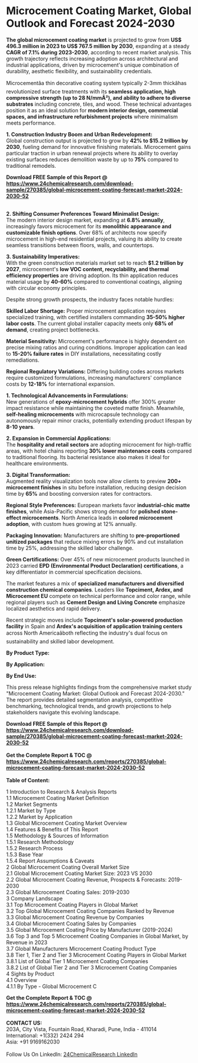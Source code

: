 <h1>Microcement Coating Market, Global Outlook and Forecast 2024-2030</h1><p><strong>The global microcement coating market</strong> is projected to grow from <strong>US$ 496.3 million in 2023 to US$ 767.5 million by 2030</strong>, expanding at a steady <strong>CAGR of 7.1% during 2023-2030</strong>, according to recent market analysis. This growth trajectory reflects increasing adoption across architectural and industrial applications, driven by microcement's unique combination of durability, aesthetic flexibility, and sustainability credentials.</p><p>Microcementâa thin decorative coating system typically 2-3mm thickâhas revolutionized surface treatments with its <strong>seamless application, high compressive strength (up to 28 N/mmÂ²), and ability to adhere to diverse substrates</strong> including concrete, tiles, and wood. These technical advantages position it as an ideal solution for <strong>modern interior design, commercial spaces, and infrastructure refurbishment projects</strong> where minimalism meets performance.</p><p><strong>1. Construction Industry Boom and Urban Redevelopment:</strong><br>
Global construction output is projected to grow by <strong>42% to $15.2 trillion by 2030</strong>, fueling demand for innovative finishing materials. Microcement gains particular traction in urban renewal projects where its ability to overlay existing surfaces reduces demolition waste by up to <strong>75%</strong> compared to traditional remodels.</p><div><b>Download FREE Sample of this Report @ 
            <a href="https://www.24chemicalresearch.com/download-sample/270385/global-microcement-coating-forecast-market-2024-2030-52">
            https://www.24chemicalresearch.com/download-sample/270385/global-microcement-coating-forecast-market-2024-2030-52</a></b></div><br><p><strong>2. Shifting Consumer Preferences Toward Minimalist Design:</strong><br>
The modern interior design market, expanding at <strong>6.8% annually</strong>, increasingly favors microcement for its <strong>monolithic appearance and customizable finish options</strong>. Over 68% of architects now specify microcement in high-end residential projects, valuing its ability to create seamless transitions between floors, walls, and countertops.</p><p><strong>3. Sustainability Imperatives:</strong><br>
With the green construction materials market set to reach <strong>$1.2 trillion by 2027</strong>, microcement's <strong>low VOC content, recyclability, and thermal efficiency properties</strong> are driving adoption. Its thin application reduces material usage by <strong>40-60%</strong> compared to conventional coatings, aligning with circular economy principles.</p><p>Despite strong growth prospects, the industry faces notable hurdles:</p><p><strong>Skilled Labor Shortage:</strong> Proper microcement application requires specialized training, with certified installers commanding <strong>35-50% higher labor costs</strong>. The current global installer capacity meets only <strong>68% of demand</strong>, creating project bottlenecks.</p><p><strong>Material Sensitivity:</strong> Microcement's performance is highly dependent on precise mixing ratios and curing conditions. Improper application can lead to <strong>15-20% failure rates</strong> in DIY installations, necessitating costly remediations.</p><p><strong>Regional Regulatory Variations:</strong> Differing building codes across markets require customized formulations, increasing manufacturers' compliance costs by <strong>12-18%</strong> for international expansion.</p><p><strong>1. Technological Advancements in Formulations:</strong><br>
New generations of <strong>epoxy-microcement hybrids</strong> offer 300% greater impact resistance while maintaining the coveted matte finish. Meanwhile, <strong>self-healing microcements</strong> with microcapsule technology can autonomously repair minor cracks, potentially extending product lifespan by <strong>8-10 years</strong>.</p><p><strong>2. Expansion in Commercial Applications:</strong><br>
The <strong>hospitality and retail sectors</strong> are adopting microcement for high-traffic areas, with hotel chains reporting <strong>30% lower maintenance costs</strong> compared to traditional flooring. Its bacterial resistance also makes it ideal for healthcare environments.</p><p><strong>3. Digital Transformation:</strong><br>
Augmented reality visualization tools now allow clients to preview <strong>200+ microcement finishes</strong> in situ before installation, reducing design decision time by <strong>65%</strong> and boosting conversion rates for contractors.</p><p><strong>Regional Style Preferences:</strong> European markets favor <strong>industrial-chic matte finishes</strong>, while Asia-Pacific shows strong demand for <strong>polished stone-effect microcements</strong>. North America leads in <strong>colored microcement adoption</strong>, with custom hues growing at 12% annually.</p><p><strong>Packaging Innovation:</strong> Manufacturers are shifting to <strong>pre-proportioned unitized packages</strong> that reduce mixing errors by 90% and cut installation time by 25%, addressing the skilled labor challenge.</p><p><strong>Green Certifications:</strong> Over 45% of new microcement products launched in 2023 carried <strong>EPD (Environmental Product Declaration) certifications</strong>, a key differentiator in commercial specification decisions.</p><p>The market features a mix of <strong>specialized manufacturers and diversified construction chemical companies</strong>. Leaders like <strong>Topciment, Ardex, and Microcement EU</strong> compete on technical performance and color range, while regional players such as <strong>Cement Design and Living Concrete</strong> emphasize localized aesthetics and rapid delivery.</p><p>Recent strategic moves include <strong>Topciment's solar-powered production facility</strong> in Spain and <strong>Ardex's acquisition of application training centers</strong> across North Americaâboth reflecting the industry's dual focus on sustainability and skilled labor development.</p><p><strong>By Product Type:</strong></p><p><strong>By Application:</strong></p><p><strong>By End Use:</strong></p><p>This press release highlights findings from the comprehensive market study "Microcement Coating Market: Global Outlook and Forecast 2024-2030." The report provides detailed segmentation analysis, competitive benchmarking, technological trends, and growth projections to help stakeholders navigate this evolving landscape.</p><div><b>Download FREE Sample of this Report @ 
            <a href="https://www.24chemicalresearch.com/download-sample/270385/global-microcement-coating-forecast-market-2024-2030-52">
            https://www.24chemicalresearch.com/download-sample/270385/global-microcement-coating-forecast-market-2024-2030-52</a></b></div><br><div><b>Get the Complete Report & TOC @ 
            <a href="https://www.24chemicalresearch.com/reports/270385/global-microcement-coating-forecast-market-2024-2030-52">
            https://www.24chemicalresearch.com/reports/270385/global-microcement-coating-forecast-market-2024-2030-52</a></b></div><br>
            <b>Table of Content:</b><p>1 Introduction to Research & Analysis Reports<br />
    1.1 Microcement Coating Market Definition<br />
    1.2 Market Segments<br />
        1.2.1 Market by Type<br />
        1.2.2 Market by Application<br />
    1.3 Global Microcement Coating Market Overview<br />
    1.4 Features & Benefits of This Report<br />
    1.5 Methodology & Sources of Information<br />
        1.5.1 Research Methodology<br />
        1.5.2 Research Process<br />
        1.5.3 Base Year<br />
        1.5.4 Report Assumptions & Caveats<br />
2 Global Microcement Coating Overall Market Size<br />
    2.1 Global Microcement Coating Market Size: 2023 VS 2030<br />
    2.2 Global Microcement Coating Revenue, Prospects & Forecasts: 2019-2030<br />
    2.3 Global Microcement Coating Sales: 2019-2030<br />
3 Company Landscape<br />
    3.1 Top Microcement Coating Players in Global Market<br />
    3.2 Top Global Microcement Coating Companies Ranked by Revenue<br />
    3.3 Global Microcement Coating Revenue by Companies<br />
    3.4 Global Microcement Coating Sales by Companies<br />
    3.5 Global Microcement Coating Price by Manufacturer (2019-2024)<br />
    3.6 Top 3 and Top 5 Microcement Coating Companies in Global Market, by Revenue in 2023<br />
    3.7 Global Manufacturers Microcement Coating Product Type<br />
    3.8 Tier 1, Tier 2 and Tier 3 Microcement Coating Players in Global Market<br />
        3.8.1 List of Global Tier 1 Microcement Coating Companies<br />
        3.8.2 List of Global Tier 2 and Tier 3 Microcement Coating Companies<br />
4 Sights by Product<br />
    4.1 Overview<br />
        4.1.1 By Type - Global Microcement C</p><div><b>Get the Complete Report & TOC @ 
            <a href="https://www.24chemicalresearch.com/reports/270385/global-microcement-coating-forecast-market-2024-2030-52">
            https://www.24chemicalresearch.com/reports/270385/global-microcement-coating-forecast-market-2024-2030-52</a></b></div><br><b>CONTACT US:</b><br>
            203A, City Vista, Fountain Road, Kharadi, Pune, India - 411014<br>
            International: +1(332) 2424 294<br>
            Asia: +91 9169162030 <br><br>
            Follow Us On LinkedIn: <a href="https://www.linkedin.com/company/24chemicalresearch/">24ChemicalResearch LinkedIn</a>